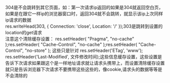 304是不会跳转到其它页面，如：第一次请求ip返回的如果是304就返回空白页，如果是在跟它一样ip的浏览器窗口时，返回304就不会跳转，就显示该ip上次同样ip请求的数据
<br/>
   res.writeHead(303, { Connection: 'close', Location: '/' });303是跳转到设置的location的get请求
<br/>
注意这个清除缓存设置：	res.setHeader( "Pragma", "no-cache" );res.setHeader( "Cache-Control", "no-cache" );res.setHeader( "Cache-Control", "no-store" ); 这些只是针对 res.setHeader('ETag', 'www'); res.setHeader('Last-Modified', 文件修改时间);这些信息缓存设置，这些设置是告诉下次请求如果跟这个是一样地址请求就让请求头携带上，而设置清除缓存设置就只是告诉浏览器下次请求不要携带这些这些的，像cookie,请求头的数据等等是不会清除的
